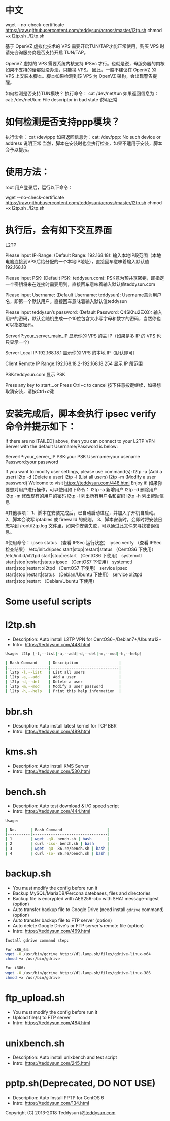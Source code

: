 # 中文
wget --no-check-certificate https://raw.githubusercontent.com/teddysun/across/master/l2tp.sh
chmod +x l2tp.sh
./l2tp.sh


基于 OpenVZ 虚拟化技术的 VPS 需要开启TUN/TAP才能正常使用，购买 VPS 时请先咨询服务商是否支持开启 TUN/TAP。

OpenVZ 虚拟的 VPS 需要系统内核支持 IPSec 才行。也就是说，母服务器的内核如果不支持的话那就没办法，只能换 VPS。
因此，一般不建议在 OpenVZ 的 VPS 上安装本脚本。脚本如果检测到该 VPS 为 OpenVZ 架构，会出现警告提醒。

如何检测是否支持TUN模块？
执行命令：
cat /dev/net/tun
如果返回信息为：cat: /dev/net/tun: File descriptor in bad state 说明正常

# 如何检测是否支持ppp模块？
执行命令：
cat /dev/ppp
如果返回信息为：cat: /dev/ppp: No such device or address 说明正常
当然，脚本在安装时也会执行检查，如果不适用于安装，脚本会予以提示。

# 使用方法：
root 用户登录后，运行以下命令：

wget --no-check-certificate https://raw.githubusercontent.com/teddysun/across/master/l2tp.sh
chmod +x l2tp.sh
./l2tp.sh

# 执行后，会有如下交互界面

 L2TP

Please input IP-Range:
(Default Range: 192.168.18):
输入本地IP段范围（本地电脑连接到VPS后给分配的一个本地IP地址），直接回车意味着输入默认值192.168.18

Please input PSK:
(Default PSK: teddysun.com):
PSK意为预共享密钥，即指定一个密钥将来在连接时需要用到，直接回车意味着输入默认值teddysun.com

Please input Username:
(Default Username: teddysun):
Username意为用户名，即第一个默认用户。直接回车意味着输入默认值teddysun

Please input teddysun’s password:
(Default Password: Q4SKhu2EXQ):
输入用户的密码，默认会随机生成一个10位包含大小写字母和数字的密码，当然你也可以指定密码。

ServerIP:your_server_main_IP
显示你的 VPS 的主 IP（如果是多 IP 的 VPS 也只显示一个）

Server Local IP:192.168.18.1
显示你的 VPS 的本地 IP（默认即可）

Client Remote IP Range:192.168.18.2-192.168.18.254
显示 IP 段范围

PSK:teddysun.com
显示 PSK

Press any key to start…or Press Ctrl+c to cancel
按下任意按键继续，如果想取消安装，请按Ctrl+c键

# 安装完成后，脚本会执行 ipsec verify 命令并提示如下：

If there are no [FAILED] above, then you can connect to your
L2TP VPN Server with the default Username/Password is below:

ServerIP:your_server_IP
PSK:your PSK
Username:your usename
Password:your password

 If you want to modify user settings, please use command(s):
 l2tp -a (Add a user)
 l2tp -d (Delete a user)
 l2tp -l (List all users)
 l2tp -m (Modify a user password)
 Welcome to visit https://teddysun.com/448.html
 Enjoy it!
如果你要想对用户进行操作，可以使用如下命令：
 l2tp -a 新增用户
 l2tp -d 删除用户
 l2tp -m 修改现有的用户的密码
 l2tp -l 列出所有用户名和密码
 l2tp -h 列出帮助信息

#其他事项：
1、脚本在安装完成后，已自动启动进程，并加入了开机自启动。
2、脚本会改写 iptables 或 firewalld 的规则。
3、脚本安装时，会即时将安装日志写到 /root/l2tp.log 文件里，如果你安装失败，可以通过此文件来寻找错误信息。

#使用命令：
 ipsec status （查看 IPSec 运行状态）
 ipsec verify （查看 IPSec 检查结果）
 /etc/init.d/ipsec start|stop|restart|status （CentOS6 下使用）
 /etc/init.d/xl2tpd start|stop|restart （CentOS6 下使用）
 systemctl start|stop|restart|status ipsec （CentOS7 下使用）
 systemctl start|stop|restart xl2tpd （CentOS7 下使用）
 service ipsec start|stop|restart|status （Debian/Ubuntu 下使用）
 service xl2tpd start|stop|restart （Debian/Ubuntu 下使用）











# Some useful scripts
l2tp.sh
=======

- Description: Auto install L2TP VPN for CentOS6+/Debian7+/Ubuntu12+
- Intro: https://teddysun.com/448.html
```bash
Usage: l2tp [-l,--list|-a,--add|-d,--del|-m,--mod|-h,--help]

| Bash Command     | Description                  |
|------------------|------------------------------|
| l2tp -l,--list   | List all users               |
| l2tp -a,--add    | Add a user                   |
| l2tp -d,--del    | Delete a user                |
| l2tp -m,--mod    | Modify a user password       |
| l2tp -h,--help   | Print this help information  |
```

bbr.sh
======

- Description: Auto install latest kernel for TCP BBR
- Intro: https://teddysun.com/489.html

kms.sh
======

- Description: Auto install KMS Server
- Intro: https://teddysun.com/530.html

bench.sh
========

- Description: Auto test download & I/O speed script
- Intro: https://teddysun.com/444.html
```bash
Usage:

| No.      | Bash Command                    |
|----------|---------------------------------|
| 1        | wget -qO- bench.sh | bash       |
| 2        | curl -Lso- bench.sh | bash      |
| 3        | wget -qO- 86.re/bench.sh | bash |
| 4        | curl -so- 86.re/bench.sh | bash |
```

backup.sh
=========

- You must modify the config before run it
- Backup MySQL/MariaDB/Percona datebases, files and directories
- Backup file is encrypted with AES256-cbc with SHA1 message-digest (option)
- Auto transfer backup file to Google Drive (need install `gdrive` command) (option)
- Auto transfer backup file to FTP server (option)
- Auto delete Google Drive's or FTP server's remote file (option)
- Intro: https://teddysun.com/469.html

```bash
Install gdrive command step:

For x86_64: 
wget -O /usr/bin/gdrive http://dl.lamp.sh/files/gdrive-linux-x64
chmod +x /usr/bin/gdrive

For i386: 
wget -O /usr/bin/gdrive http://dl.lamp.sh/files/gdrive-linux-386
chmod +x /usr/bin/gdrive
```

ftp_upload.sh
=============

- You must modify the config before run it
- Upload file(s) to FTP server
- Intro: https://teddysun.com/484.html

unixbench.sh
============

- Description: Auto install unixbench and test script
- Intro: https://teddysun.com/245.html

pptp.sh(Deprecated, DO NOT USE)
===================

- Description: Auto Install PPTP for CentOS 6
- Intro: https://teddysun.com/134.html

Copyright (C) 2013-2018 Teddysun <i@teddysun.com>
